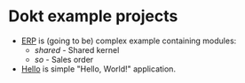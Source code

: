 # Dokt example projects

- [ERP](erp-dom) is (going to be) complex example containing modules:
  - *shared* - Shared kernel
  - *so* - Sales order
- [Hello](hello-dom) is simple "Hello, World!" application.
